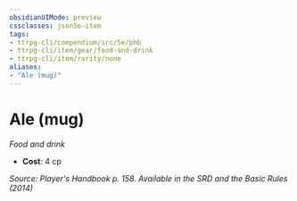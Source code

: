 ```yaml
---
obsidianUIMode: preview
cssclasses: json5e-item
tags:
- ttrpg-cli/compendium/src/5e/phb
- ttrpg-cli/item/gear/food-and-drink
- ttrpg-cli/item/rarity/none
aliases: 
- "Ale (mug)"
---
```

# Ale (mug)
*Food and drink*  

- **Cost**: 4 cp

*Source: Player's Handbook p. 158. Available in the <span title='Systems Reference Document (5.1)'>SRD</span> and the Basic Rules (2014)*